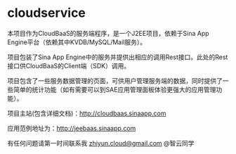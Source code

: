 cloudservice
============

本项目作为CloudBaaS的服务端程序，是一个J2EE项目，依赖于Sina App Engine平台（依赖其中KVDB/MySQL/Mail服务）。

项目包装了Sina App Engine中的服务并提供出相应的调用Rest接口。此处的Rest接口供CloudBaaS的Client端（SDK）调用。

项目包含了一些服务数据管理的页面，可供用户管理服务端的数据，同时提供了一些简单的统计功能（如有需要可以到SAE应用管理面板体验更强大的应用管理功能）。

项目主站(包含详细文档)：http://cloudbaas.sinaapp.com

应用范例地址为：http://jeebaas.sinaapp.com

有任何问题请第一时间联系我 zhiyun.cloud@gmail.com @智云同学
